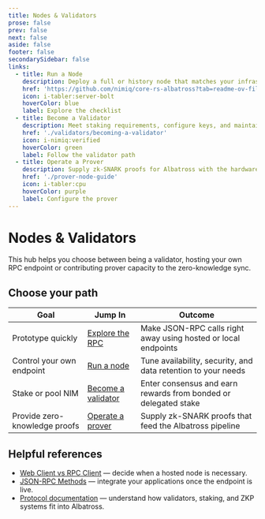```yaml
---
title: Nodes & Validators
prose: false
prev: false
next: false
aside: false
footer: false
secondarySidebar: false
links:
  - title: Run a Node
    description: Deploy a full or history node that matches your infrastructure and security needs.
    href: 'https://github.com/nimiq/core-rs-albatross?tab=readme-ov-file#configuration'
    icon: i-tabler:server-bolt
    hoverColor: blue
    label: Explore the checklist
  - title: Become a Validator
    description: Meet staking requirements, configure keys, and maintain uptime to earn rewards for securing the network.
    href: './validators/becoming-a-validator'
    icon: i-nimiq:verified
    hoverColor: green
    label: Follow the validator path
  - title: Operate a Prover
    description: Supply zk-SNARK proofs for Albatross with the hardware, storage, and monitoring it demands.
    href: './prover-node-guide'
    icon: i-tabler:cpu
    hoverColor: purple
    label: Configure the prover
---
```


# Nodes & Validators

This hub helps you choose between being a validator, hosting your own RPC endpoint or contributing prover capacity to the zero-knowledge sync.

<NqGrid f-my-xl :cards="$frontmatter.links" large-cards />

## Choose your path

| Goal | Jump In | Outcome |
| --- | --- | --- |
| Prototype quickly | [Explore the RPC](../rpc/) | Make JSON-RPC calls right away using hosted or local endpoints |
| Control your own endpoint | [Run a node](https://github.com/nimiq/core-rs-albatross?tab=readme-ov-file#configuration) | Tune availability, security, and data retention to your needs |
| Stake or pool NIM | [Become a validator](./validators/becoming-a-validator) | Enter consensus and earn rewards from bonded or delegated stake |
| Provide zero-knowledge proofs | [Operate a prover](./prover-node-guide) | Supply zk-SNARK proofs that feed the Albatross pipeline |

## Helpful references

- [Web Client vs RPC Client](/web-client/web-client-vs-rpc) — decide when a hosted node is necessary.
- [JSON-RPC Methods](../rpc/methods/index.md) — integrate your applications once the endpoint is live.
- [Protocol documentation](/protocol/) — understand how validators, staking, and ZKP systems fit into Albatross.
